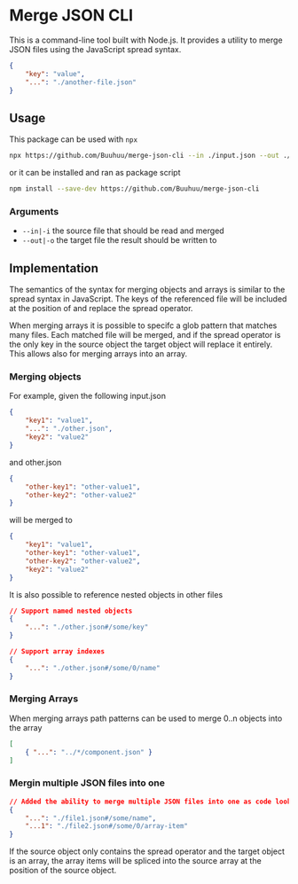 # Merge JSON CLI
This is a command-line tool built with Node.js. It provides a utility to merge JSON files using the JavaScript spread syntax.

```json
{
    "key": "value",
    "...": "./another-file.json"
}
```

## Usage

This package can be used with `npx`

```bash
npx https://github.com/Buuhuu/merge-json-cli --in ./input.json --out ./output.json
```

or it can be installed and ran as package script

```bash
npm install --save-dev https://github.com/Buuhuu/merge-json-cli
```

### Arguments

- `--in|-i` the source file that should be read and merged
- `--out|-o` the target file the result should be written to

## Implementation

The semantics of the syntax for merging objects and arrays is similar to the spread syntax in JavaScript. The keys of the referenced file will be included at the position of and replace the spread operator. 

When merging arrays it is possible to specifc a glob pattern that matches many files. Each matched file will be merged, and if the spread operator is the only key in the source object the target object will replace it entirely. This allows also for merging arrays into an array.

### Merging objects

For example, given the following input.json

```json
{
    "key1": "value1",
    "...": "./other.json",
    "key2": "value2"
}
```

and other.json

```json
{
    "other-key1": "other-value1",
    "other-key2": "other-value2"
}
```

will be merged to 

```json
{
    "key1": "value1",
    "other-key1": "other-value1",
    "other-key2": "other-value2",
    "key2": "value2"
}
```

It is also possible to reference nested objects in other files

```json
// Support named nested objects
{
    "...": "./other.json#/some/key"
}

// Support array indexes
{
    "...": "./other.json#/some/0/name"
}
```

### Merging Arrays

When merging arrays path patterns can be used to merge 0..n objects into the array

```json
[
    { "...": "../*/component.json" }
]
````

### Mergin multiple JSON files into one
```json
// Added the ability to merge multiple JSON files into one as code looks for any key starting with ...
{
    "...": "./file1.json#/some/name",
    "...1": "./file2.json#/some/0/array-item"
}
```

If the source object only contains the spread operator and the target object is an array, the array items will be spliced into the source array at the position of the source object.